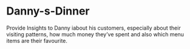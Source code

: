# Danny-s-Dinner
Provide Insights to Danny iabout his customers, especially about their visiting patterns, how much money they’ve spent and also which menu items are their favourite.
